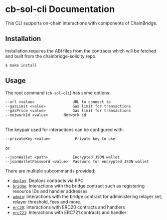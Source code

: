 # cb-sol-cli Documentation

This CLI supports on-chain interactions with components of ChainBridge.

## Installation 

Installation requires the ABI files from the contracts which will be fetched and built from the chainbridge-solidity repo.
```
$ make install
```

## Usage 

The root command (`cb-sol-cli`) has some options:
```
--url <value>                 URL to connect to
--gasLimit <value>            Gas limit for transactions 
--gasPrice <value>            Gas limit for transactions 
--networkId <value>	      Network id
```
\
The keypair used for interactions can be configured with:
```
--privateKey <value>           Private key to use
```
or
```
--jsonWallet <path>           Encrypted JSON wallet
--jsonWalletPassword <value>  Password for encrypted JSON wallet
```

There are multiple subcommands provided:

- [`deploy`](docs/deploy.md): Deploys contracts via RPC
- [`bridge`](docs/bridge.md): Interactions with the bridge contract such as registering resource IDs and handler addresses
- [`admin`](docs/admin.md): Interactions with the bridge contract for administering relayer set, relayer threshold, fees and more.
- [`erc20`](docs/erc20.md): Interactions with ERC20 contracts and handlers
- [`erc721`](docs/erc721.md): Interactions with ERC721 contracts and handler


